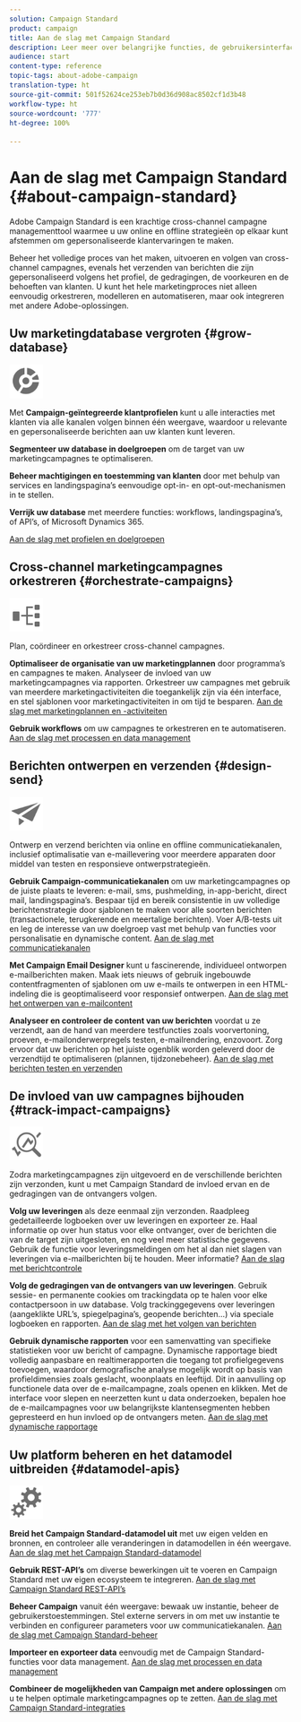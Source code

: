 ```yaml
---
solution: Campaign Standard
product: campaign
title: Aan de slag met Campaign Standard
description: Leer meer over belangrijke functies, de gebruikersinterface en algemene richtlijnen.
audience: start
content-type: reference
topic-tags: about-adobe-campaign
translation-type: ht
source-git-commit: 501f52624ce253eb7b0d36d908ac8502cf1d3b48
workflow-type: ht
source-wordcount: '777'
ht-degree: 100%

---
```



# Aan de slag met Campaign Standard {#about-campaign-standard}

Adobe Campaign Standard is een krachtige cross-channel campagne managementtool waarmee u uw online en offline strategieën op elkaar kunt afstemmen om gepersonaliseerde klantervaringen te maken.

Beheer het volledige proces van het maken, uitvoeren en volgen van cross-channel campagnes, evenals het verzenden van berichten die zijn gepersonaliseerd volgens het profiel, de gedragingen, de voorkeuren en de behoeften van klanten. U kunt het hele marketingproces niet alleen eenvoudig orkestreren, modelleren en automatiseren, maar ook integreren met andere Adobe-oplossingen.

## Uw marketingdatabase vergroten {#grow-database}

<img width="60px" alt="voorwaarden" src="assets/icon_segment.svg"/>

Met **Campaign-geïntegreerde klantprofielen** kunt u alle interacties met klanten via alle kanalen volgen binnen één weergave, waardoor u relevante en gepersonaliseerde berichten aan uw klanten kunt leveren.

**Segmenteer uw database in doelgroepen** om de target van uw marketingcampagnes te optimaliseren.

**Beheer machtigingen en toestemming van klanten** door met behulp van services en landingspagina’s eenvoudige opt-in- en opt-out-mechanismen in te stellen.

**Verrijk uw database** met meerdere functies: workflows, landingspagina’s, of API’s, of Microsoft Dynamics 365.

[Aan de slag met profielen en doelgroepen](../../audiences/using/get-started-profiles-and-audiences.md)

## Cross-channel marketingcampagnes orkestreren {#orchestrate-campaigns}

<img width="60px" alt="voorwaarden" src="assets/icon_workflows.svg"/>

Plan, coördineer en orkestreer cross-channel campagnes.

**Optimaliseer de organisatie van uw marketingplannen** door programma’s en campagnes te maken. Analyseer de invloed van uw marketingcampagnes via rapporten. Orkestreer uw campagnes met gebruik van meerdere marketingactiviteiten die toegankelijk zijn via één interface, en stel sjablonen voor marketingactiviteiten in om tijd te besparen. [Aan de slag met marketingplannen en -activiteiten](../../start/using/programs-and-campaigns.md)

**Gebruik workflows** om uw campagnes te orkestreren en te automatiseren. [Aan de slag met processen en data management](../../automating/using/get-started-workflows.md)

## Berichten ontwerpen en verzenden {#design-send}

<img width="60px" alt="voorwaarden" src="assets/icon_send.svg"/>

Ontwerp en verzend berichten via online en offline communicatiekanalen, inclusief optimalisatie van e-maillevering voor meerdere apparaten door middel van testen en responsieve ontwerpstrategieën.

**Gebruik Campaign-communicatiekanalen** om uw marketingcampagnes op de juiste plaats te leveren: e-mail, sms, pushmelding, in-app-bericht, direct mail, landingspagina’s. Bespaar tijd en bereik consistentie in uw volledige berichtenstrategie door sjablonen te maken voor alle soorten berichten (transactionele, terugkerende en meertalige berichten). Voer A/B-tests uit en leg de interesse van uw doelgroep vast met behulp van functies voor personalisatie en dynamische content. [Aan de slag met communicatiekanalen](../../channels/using/get-started-communication-channels.md)

**Met Campaign Email Designer** kunt u fascinerende, individueel ontworpen e-mailberichten maken. Maak iets nieuws of gebruik ingebouwde contentfragmenten of sjablonen om uw e-mails te ontwerpen in een HTML-indeling die is geoptimaliseerd voor responsief ontwerpen. [Aan de slag met het ontwerpen van e-mailcontent](../../designing/using/designing-content-in-adobe-campaign.md)

**Analyseer en controleer de content van uw berichten** voordat u ze verzendt, aan de hand van meerdere testfuncties zoals voorvertoning, proeven, e-mailonderwerpregels testen, e-mailrendering, enzovoort. Zorg ervoor dat uw berichten op het juiste ogenblik worden geleverd door de verzendtijd te optimaliseren (plannen, tijdzonebeheer). [Aan de slag met berichten testen en verzenden](../../sending/using/get-started-sending-messages.md)

## De invloed van uw campagnes bijhouden {#track-impact-campaigns}

<img width="60px" alt="voorwaarden" src="assets/icon_report.svg"/>

Zodra marketingcampagnes zijn uitgevoerd en de verschillende berichten zijn verzonden, kunt u met Campaign Standard de invloed ervan en de gedragingen van de ontvangers volgen.

**Volg uw leveringen** als deze eenmaal zijn verzonden. Raadpleeg gedetailleerde logboeken over uw leveringen en exporteer ze. Haal informatie op over hun status voor elke ontvanger, over de berichten die van de target zijn uitgesloten, en nog veel meer statistische gegevens.
Gebruik de functie voor leveringsmeldingen om het al dan niet slagen van leveringen via e-mailberichten bij te houden. Meer informatie? [Aan de slag met berichtcontrole ](../../sending/using/monitoring-a-delivery.md)

**Volg de gedragingen van de ontvangers van uw leveringen**. Gebruik sessie- en permanente cookies om trackingdata op te halen voor elke contactpersoon in uw database. Volg trackinggegevens over leveringen (aangeklikte URL’s, spiegelpagina’s, geopende berichten...) via speciale logboeken en rapporten. [Aan de slag met het volgen van berichten ](../../sending/using/tracking-messages.md)

**Gebruik dynamische rapporten** voor een samenvatting van specifieke statistieken voor uw bericht of campagne. Dynamische rapportage biedt volledig aanpasbare en realtimerapporten die toegang tot profielgegevens toevoegen, waardoor demografische analyse mogelijk wordt op basis van profieldimensies zoals geslacht, woonplaats en leeftijd. Dit in aanvulling op functionele data over de e-mailcampagne, zoals openen en klikken. Met de interface voor slepen en neerzetten kunt u data onderzoeken, bepalen hoe de e-mailcampagnes voor uw belangrijkste klantensegmenten hebben gepresteerd en hun invloed op de ontvangers meten. [Aan de slag met dynamische rapportage](../../reporting/using/about-dynamic-reports.md)

## Uw platform beheren en het datamodel uitbreiden {#datamodel-apis}

<img width="60px" alt="voorwaarden" src="assets/icon_admin.svg"/>

**Breid het Campaign Standard-datamodel uit** met uw eigen velden en bronnen, en controleer alle veranderingen in datamodellen in één weergave. [Aan de slag met het Campaign Standard-datamodel](../../developing/using/get-started-data-model.md)

**Gebruik REST-API’s** om diverse bewerkingen uit te voeren en Campaign Standard met uw eigen ecosysteem te integreren. [Aan de slag met Campaign Standard REST-API’s](../../api/using/get-started-apis.md)

**Beheer Campaign** vanuit één weergave: bewaak uw instantie, beheer de gebruikerstoestemmingen. Stel externe servers in om met uw instantie te verbinden en configureer parameters voor uw communicatiekanalen. [Aan de slag met Campaign Standard-beheer](../../administration/using/get-started-campaign-administration.md)

**Importeer en exporteer data** eenvoudig met de Campaign Standard-functies voor data management. [Aan de slag met processen en data management](../../automating/using/get-started-workflows.md)

**Combineer de mogelijkheden van Campaign met andere oplossingen** om u te helpen optimale marketingcampagnes op te zetten. [Aan de slag met Campaign Standard-integraties](../../integrating/using/get-started-campaign-integrations.md)
